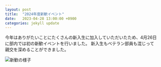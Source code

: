 ```yaml
---
layout: post
title:  "2024年度新歓イベント"
date:   2023-04-28 13:00:00 +0900
categories: jekyll update
---
```


今年はありがたいことにたくさんの新入生に加入していただいたため、4月26日に部内では初の新歓イベントを行いました。
新入生もベテラン部員も混じって親交を深めることができました。

![新歓の様子]("https://github.com/kotamanegi/RAINBOU-webpage/blob/main/_posts/shinkan_2024.jpg?raw=true")
